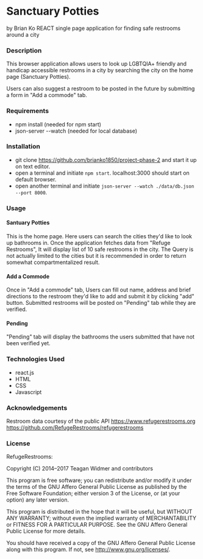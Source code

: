 # Sanctuary Potties
by Brian Ko
REACT single page application for finding safe restrooms around a city

### Description

This browser application allows users to look up LGBTQIA+ friendly and handicap accessible restrooms in a city by searching the city on the home page (Sanctuary Potties). 

Users can also suggest a restroom to be posted in the future by submitting a form in "Add a commode" tab. 

### Requirements
* npm install (needed for npm start)
* json-server --watch (needed for local database)

### Installation
* git clone https://github.com/brianko1850/project-phase-2 and start it up on text editor.
* open a terminal and initiate ``` npm start ```. localhost:3000 should start on default browser.
* open another terminal and initiate ``` json-server --watch ./data/db.json --port 8000 ```.

### Usage

#### Santuary Potties
This is the home page. Here users can search the cities they'd like to look up bathrooms in. Once the application fetches data from "Refuge Restrooms", It will display list of 10 safe restrooms in the city. The Query is not actually limited to the cities but it is recommended in order to return somewhat compartmentalized result.

#### Add a Commode
Once in "Add a commode" tab, Users can fill out name, address and brief directions to the restroom they'd like to add and submit it by clicking "add" button. Submitted restrooms will be posted on "Pending" tab while they are verified.

#### Pending
"Pending" tab will display the bathrooms the users submitted that have not been verified yet.

### Technologies Used

* react.js
* HTML
* CSS
* Javascript

### Acknowledgements

Restroom data courtesy of the public API https://www.refugerestrooms.org
https://github.com/RefugeRestrooms/refugerestrooms

### License

RefugeRestrooms:

Copyright (C) 2014–2017 Teagan Widmer and contributors

This program is free software; you can redistribute and/or modify it under the terms of the GNU Affero General Public License as published by the Free Software Foundation; either version 3 of the License, or (at your option) any later version.

This program is distributed in the hope that it will be useful, but WITHOUT ANY WARRANTY; without even the implied warranty of MERCHANTABILITY or FITNESS FOR A PARTICULAR PURPOSE. See the GNU Affero General Public License for more details.

You should have received a copy of the GNU Affero General Public License along with this program. If not, see http://www.gnu.org/licenses/.
